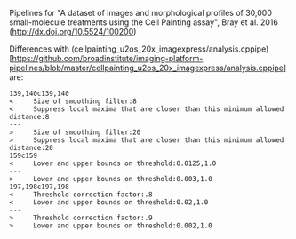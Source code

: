 Pipelines for "A dataset of images and morphological profiles of 30,000 small-molecule treatments using the Cell Painting assay", Bray et al. 2016 (http://dx.doi.org/10.5524/100200) 

Differences with (cellpainting_u2os_20x_imagexpress/analysis.cppipe)[https://github.com/broadinstitute/imaging-platform-pipelines/blob/master/cellpainting_u2os_20x_imagexpress/analysis.cppipe] are:

```
139,140c139,140
<     Size of smoothing filter:8
<     Suppress local maxima that are closer than this minimum allowed distance:8
---
>     Size of smoothing filter:20
>     Suppress local maxima that are closer than this minimum allowed distance:20
159c159
<     Lower and upper bounds on threshold:0.0125,1.0
---
>     Lower and upper bounds on threshold:0.003,1.0
197,198c197,198
<     Threshold correction factor:.8
<     Lower and upper bounds on threshold:0.02,1.0
---
>     Threshold correction factor:.9
>     Lower and upper bounds on threshold:0.002,1.0
```
